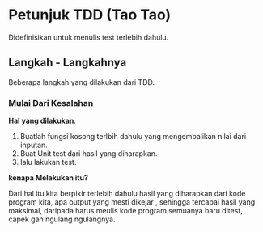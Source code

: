 # Petunjuk TDD (Tao Tao)

Didefinisikan untuk menulis test terlebih dahulu.

## Langkah  - Langkahnya

Beberapa langkah yang dilakukan dari TDD.

### Mulai Dari Kesalahan

**Hal yang dilakukan**.

1. Buatlah fungsi kosong terlbih dahulu yang mengembalikan nilai dari inputan.
2. Buat Unit test  dari hasil yang diharapkan.
3. lalu lakukan test.

**kenapa Melakukan itu?**

Dari hal itu kita berpikir terlebih dahulu hasil yang diharapkan dari kode program kita, apa output yang mesti dikejar , sehingga tercapai hasil yang maksimal, daripada harus meulis kode program semuanya baru ditest, capek gan ngulang ngulangnya.

